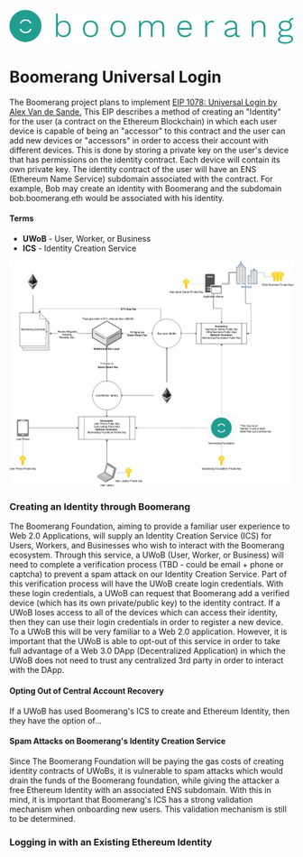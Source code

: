 ![alt text](https://github.com/BoomerangProject/boomerang-wiki/blob/master/images/logo.png "Boomerang Logo")
# Boomerang Universal Login
The Boomerang project plans to implement [EIP 1078: Universal Login by Alex Van de Sande.](https://eips.ethereum.org/EIPS/eip-1078)
This EIP describes a method of creating an "Identity" for the user (a contract on the Ethereum Blockchain) in which 
each user device is capable of being an "accessor" to this contract and the user can add new devices or "accessors" in
order to access their account with different devices. This is done by storing a private key on the user's device that 
has permissions on the identity contract. Each device will contain its own private key. The identity contract of the 
user will have an ENS (Ethereum Name Service) subdomain associated with the contract. For example, Bob may create an 
identity with Boomerang and the subdomain bob.boomerang.eth would be associated with his identity.

#### Terms
* **UWoB** - User, Worker, or Business
* **ICS** - Identity Creation Service

![alt text](imgs/BoomerangUniversalLogin.jpg "Boomerang Universal Login Architecture Diagram")


### Creating an Identity through Boomerang
The Boomerang Foundation, aiming to provide a familiar user experience to Web 2.0 Applications, will supply an Identity Creation Service (ICS) for Users, Workers, and Businesses who wish to interact with the Boomerang ecosystem. Through this service, a UWoB (User, Worker, or Business) will need to complete a verification process (TBD - could be email + phone or captcha) to prevent a spam attack on our Identity Creation Service. Part of this verification process will have the UWoB create login credentials. With these login credentials, a UWoB can request that Boomerang add a verified device (which has its own private/public key) to the identity contract. If a UWoB loses access to all of the devices which can access their identity, then they can use their login credentials in order to register a new device. To a UWoB this will be very familiar to a Web 2.0 application. However, it is important that the UWoB is able to opt-out of this service in order to take full advantage of a Web 3.0 DApp (Decentralized Application) in which the UWoB does not need to trust any centralized 3rd party in order to interact with the DApp.

#### Opting Out of Central Account Recovery
If a UWoB has used Boomerang's ICS  to create and Ethereum Identity, then they have the option of...

#### Spam Attacks on Boomerang's Identity Creation Service
Since The Boomerang Foundation will be paying the gas costs of creating identity contracts of UWoBs, it is vulnerable to spam attacks which would drain the funds of the Boomerang foundation, while giving the attacker a free Ethereum Identity with an associated ENS subdomain. With this in mind, it is important that Boomerang's ICS has a strong validation mechanism when onboarding new users. This validation mechanism is still to be determined.

### Logging in with an Existing Ethereum Identity
